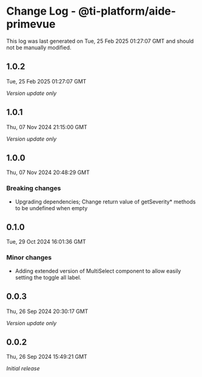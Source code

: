 # Change Log - @ti-platform/aide-primevue

This log was last generated on Tue, 25 Feb 2025 01:27:07 GMT and should not be manually modified.

## 1.0.2
Tue, 25 Feb 2025 01:27:07 GMT

_Version update only_

## 1.0.1
Thu, 07 Nov 2024 21:15:00 GMT

_Version update only_

## 1.0.0
Thu, 07 Nov 2024 20:48:29 GMT

### Breaking changes

- Upgrading dependencies; Change return value of getSeverity* methods to be undefined when empty

## 0.1.0
Tue, 29 Oct 2024 16:01:36 GMT

### Minor changes

- Adding extended version of MultiSelect component to allow easily setting the toggle all label.

## 0.0.3
Thu, 26 Sep 2024 20:30:17 GMT

_Version update only_

## 0.0.2
Thu, 26 Sep 2024 15:49:21 GMT

_Initial release_

